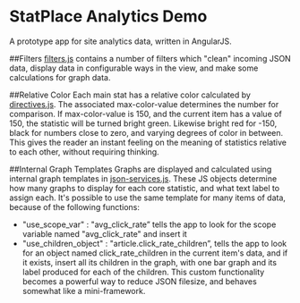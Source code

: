 # StatPlace Analytics Demo
A prototype app for site analytics data, written in AngularJS.

##Filters
[filters.js](html/angular-modules/statsApp/js/filters.js) contains a number of filters which "clean" incoming JSON data, display data in configurable ways in the view, and make some calculations for graph data.

##Relative Color
Each main stat has a relative color calculated by [directives.js](html/angular-modules/statsApp/js/directives.js). The associated max-color-value determines the number for comparison. If max-color-value is 150, and the current item has a value of 150, the statistic will be turned bright green. Likewise bright red for -150, black for numbers close to zero, and varying degrees of color in between. This gives the reader an instant feeling on the meaning of statistics relative to each other, without requiring thinking.

##Internal Graph Templates
Graphs are displayed and calculated using internal graph templates in [json-services.js](html/angular-modules/statsApp/js/json-services.js). These JS objects determine how many graphs to display for each core statistic, and what text label to assign each. It's possible to use the same template for many items of data, because of the following functions:
* "use_scope_var" : "avg_click_rate” tells the app to look for the scope variable named "avg_click_rate" and insert it
* "use_children_object" : "article.click_rate_children”, tells the app to look for an object named click_rate_children in the current item's data, and if it exists, insert all its children in the graph, with one bar graph and its label produced for each of the children. 
This custom functionality becomes a powerful way to reduce JSON filesize, and behaves somewhat like a mini-framework.

